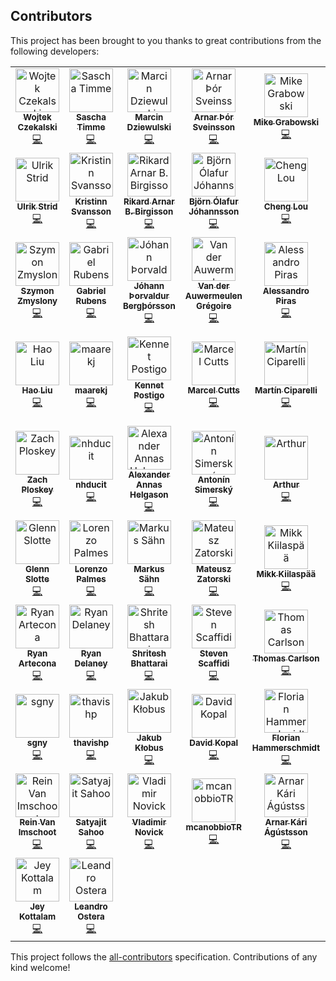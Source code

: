 ## Contributors

This project has been brought to you thanks to great contributions from the following developers:

<!-- ALL-CONTRIBUTORS-LIST:START - Do not remove or modify this section -->
<!-- prettier-ignore -->
<table><tr><td align="center"><a href="http://wokalski.com"><img src="https://avatars0.githubusercontent.com/u/1693190?v=4" width="70px;" alt="Wojtek Czekalski"/><br /><sub><b>Wojtek Czekalski</b></sub></a><br /><a href="https://github.com/reasonml-community/bs-react-native/commits?author=wokalski" title="Code">💻</a></td><td align="center"><a href="http://page.math.tu-berlin.de/~timme/"><img src="https://avatars0.githubusercontent.com/u/4854317?v=4" width="70px;" alt="Sascha Timme"/><br /><sub><b>Sascha Timme</b></sub></a><br /><a href="https://github.com/reasonml-community/bs-react-native/commits?author=saschatimme" title="Code">💻</a></td><td align="center"><a href="https://twitter.com/__marcin_"><img src="https://avatars1.githubusercontent.com/u/1467712?v=4" width="70px;" alt="Marcin Dziewulski"/><br /><sub><b>Marcin Dziewulski</b></sub></a><br /><a href="https://github.com/reasonml-community/bs-react-native/commits?author=mobily" title="Code">💻</a></td><td align="center"><a href="https://github.com/arnarthor"><img src="https://avatars2.githubusercontent.com/u/4514159?v=4" width="70px;" alt="Arnar Þór Sveinsson"/><br /><sub><b>Arnar Þór Sveinsson</b></sub></a><br /><a href="https://github.com/reasonml-community/bs-react-native/commits?author=arnarthor" title="Code">💻</a></td><td align="center"><a href="https://github.com/grabbou"><img src="https://avatars2.githubusercontent.com/u/2464966?v=4" width="70px;" alt="Mike Grabowski"/><br /><sub><b>Mike Grabowski</b></sub></a><br /><a href="https://github.com/reasonml-community/bs-react-native/commits?author=grabbou" title="Code">💻</a></td><td align="center"><a href="https://github.com/gunnigylfa"><img src="https://avatars1.githubusercontent.com/u/5686659?v=4" width="70px;" alt="Gunnar Gylfason"/><br /><sub><b>Gunnar Gylfason</b></sub></a><br /><a href="https://github.com/reasonml-community/bs-react-native/commits?author=gunnigylfa" title="Code">💻</a></td><td align="center"><a href="http://dawidurbaniak.pl"><img src="https://avatars3.githubusercontent.com/u/18584155?v=4" width="70px;" alt="Dawid"/><br /><sub><b>Dawid</b></sub></a><br /><a href="https://github.com/reasonml-community/bs-react-native/commits?author=Trancever" title="Code">💻</a></td></tr><tr><td align="center"><a href="https://github.com/ulrikstrid"><img src="https://avatars3.githubusercontent.com/u/1607770?v=4" width="70px;" alt="Ulrik Strid"/><br /><sub><b>Ulrik Strid</b></sub></a><br /><a href="https://github.com/reasonml-community/bs-react-native/commits?author=ulrikstrid" title="Code">💻</a></td><td align="center"><a href="https://github.com/kristinns"><img src="https://avatars0.githubusercontent.com/u/1177751?v=4" width="70px;" alt="Kristinn Svansson"/><br /><sub><b>Kristinn Svansson</b></sub></a><br /><a href="https://github.com/reasonml-community/bs-react-native/commits?author=kristinns" title="Code">💻</a></td><td align="center"><a href="https://github.com/Rikkiabb"><img src="https://avatars0.githubusercontent.com/u/7479759?v=4" width="70px;" alt="Rikard Arnar B. Birgisson"/><br /><sub><b>Rikard Arnar B. Birgisson</b></sub></a><br /><a href="https://github.com/reasonml-community/bs-react-native/commits?author=Rikkiabb" title="Code">💻</a></td><td align="center"><a href="https://github.com/bjornj12"><img src="https://avatars3.githubusercontent.com/u/2598477?v=4" width="70px;" alt="Björn Ólafur Jóhannsson"/><br /><sub><b>Björn Ólafur Jóhannsson</b></sub></a><br /><a href="https://github.com/reasonml-community/bs-react-native/commits?author=bjornj12" title="Code">💻</a></td><td align="center"><a href="http://twitter.com/_chenglou"><img src="https://avatars2.githubusercontent.com/u/1909539?v=4" width="70px;" alt="Cheng Lou"/><br /><sub><b>Cheng Lou</b></sub></a><br /><a href="https://github.com/reasonml-community/bs-react-native/commits?author=chenglou" title="Code">💻</a></td><td align="center"><a href="https://github.com/jamieparkinson"><img src="https://avatars1.githubusercontent.com/u/4429247?v=4" width="70px;" alt="Jamie Parkinson"/><br /><sub><b>Jamie Parkinson</b></sub></a><br /><a href="https://github.com/reasonml-community/bs-react-native/commits?author=jamieparkinson" title="Code">💻</a></td><td align="center"><a href="https://moox.io/"><img src="https://avatars2.githubusercontent.com/u/157534?v=4" width="70px;" alt="MoOx"/><br /><sub><b>MoOx</b></sub></a><br /><a href="https://github.com/reasonml-community/bs-react-native/commits?author=MoOx" title="Code">💻</a></td></tr><tr><td align="center"><a href="https://github.com/szymonzmyslony"><img src="https://avatars1.githubusercontent.com/u/17514265?v=4" width="70px;" alt="Szymon Zmyslony"/><br /><sub><b>Szymon Zmyslony</b></sub></a><br /><a href="https://github.com/reasonml-community/bs-react-native/commits?author=szymonzmyslony" title="Code">💻</a></td><td align="center"><a href="https://medium.com/@_gabrielrubens"><img src="https://avatars0.githubusercontent.com/u/1283200?v=4" width="70px;" alt="Gabriel Rubens"/><br /><sub><b>Gabriel Rubens</b></sub></a><br /><a href="https://github.com/reasonml-community/bs-react-native/commits?author=grsabreu" title="Code">💻</a></td><td align="center"><a href="https://www.twitter.com/johannth"><img src="https://avatars3.githubusercontent.com/u/38626?v=4" width="70px;" alt="Jóhann Þorvaldur Bergþórsson"/><br /><sub><b>Jóhann Þorvaldur Bergþórsson</b></sub></a><br /><a href="https://github.com/reasonml-community/bs-react-native/commits?author=johannth" title="Code">💻</a></td><td align="center"><a href="https://github.com/Gregoirevda"><img src="https://avatars3.githubusercontent.com/u/12223738?v=4" width="70px;" alt="Van der Auwermeulen Grégoire"/><br /><sub><b>Van der Auwermeulen Grégoire</b></sub></a><br /><a href="https://github.com/reasonml-community/bs-react-native/commits?author=Gregoirevda" title="Code">💻</a></td><td align="center"><a href="https://github.com/laynor"><img src="https://avatars0.githubusercontent.com/u/36954?v=4" width="70px;" alt="Alessandro Piras"/><br /><sub><b>Alessandro Piras</b></sub></a><br /><a href="https://github.com/reasonml-community/bs-react-native/commits?author=laynor" title="Code">💻</a></td><td align="center"><a href="http://evilcorp.limited"><img src="https://avatars0.githubusercontent.com/u/1183585?v=4" width="70px;" alt="Andreas Møller"/><br /><sub><b>Andreas Møller</b></sub></a><br /><a href="https://github.com/reasonml-community/bs-react-native/commits?author=cullophid" title="Code">💻</a></td><td align="center"><a href="https://twitter.com/mindeavor"><img src="https://avatars1.githubusercontent.com/u/17013?v=4" width="70px;" alt="Gilbert"/><br /><sub><b>Gilbert</b></sub></a><br /><a href="https://github.com/reasonml-community/bs-react-native/commits?author=gilbert" title="Code">💻</a></td></tr><tr><td align="center"><a href="http://leomayleomay.github.io"><img src="https://avatars1.githubusercontent.com/u/48898?v=4" width="70px;" alt="Hao Liu"/><br /><sub><b>Hao Liu</b></sub></a><br /><a href="https://github.com/reasonml-community/bs-react-native/commits?author=leomayleomay" title="Code">💻</a></td><td align="center"><a href="https://github.com/maarekj"><img src="https://avatars2.githubusercontent.com/u/1654977?v=4" width="70px;" alt="maarekj"/><br /><sub><b>maarekj</b></sub></a><br /><a href="https://github.com/reasonml-community/bs-react-native/commits?author=maarekj" title="Code">💻</a></td><td align="center"><a href="https://github.com/kennetpostigo"><img src="https://avatars0.githubusercontent.com/u/8888991?v=4" width="70px;" alt="Kennet Postigo"/><br /><sub><b>Kennet Postigo</b></sub></a><br /><a href="https://github.com/reasonml-community/bs-react-native/commits?author=kennetpostigo" title="Code">💻</a></td><td align="center"><a href="http://asgard.tech"><img src="https://avatars0.githubusercontent.com/u/5721314?v=4" width="70px;" alt="Marcel Cutts"/><br /><sub><b>Marcel Cutts</b></sub></a><br /><a href="https://github.com/reasonml-community/bs-react-native/commits?author=MarcelCutts" title="Code">💻</a></td><td align="center"><a href="https://github.com/mciparelli"><img src="https://avatars3.githubusercontent.com/u/403621?v=4" width="70px;" alt="Martín Ciparelli"/><br /><sub><b>Martín Ciparelli</b></sub></a><br /><a href="https://github.com/reasonml-community/bs-react-native/commits?author=mciparelli" title="Code">💻</a></td><td align="center"><a href="https://github.com/medson10"><img src="https://avatars0.githubusercontent.com/u/17956325?v=4" width="70px;" alt="Medson de Oliveira Junior"/><br /><sub><b>Medson de Oliveira Junior</b></sub></a><br /><a href="https://github.com/reasonml-community/bs-react-native/commits?author=medson10" title="Code">💻</a></td><td align="center"><a href="https://github.com/tonyhb"><img src="https://avatars3.githubusercontent.com/u/306177?v=4" width="70px;" alt="Tony Holdstock-Brown"/><br /><sub><b>Tony Holdstock-Brown</b></sub></a><br /><a href="https://github.com/reasonml-community/bs-react-native/commits?author=tonyhb" title="Code">💻</a></td></tr><tr><td align="center"><a href="https://ploskey.com"><img src="https://avatars2.githubusercontent.com/u/542191?v=4" width="70px;" alt="Zach Ploskey"/><br /><sub><b>Zach Ploskey</b></sub></a><br /><a href="https://github.com/reasonml-community/bs-react-native/commits?author=zploskey" title="Code">💻</a></td><td align="center"><a href="https://github.com/nhducit"><img src="https://avatars3.githubusercontent.com/u/4246176?v=4" width="70px;" alt="nhducit"/><br /><sub><b>nhducit</b></sub></a><br /><a href="https://github.com/reasonml-community/bs-react-native/commits?author=nhducit" title="Code">💻</a></td><td align="center"><a href="https://twitter.com/alliannas"><img src="https://avatars3.githubusercontent.com/u/1064453?v=4" width="70px;" alt="Alexander Annas Helgason"/><br /><sub><b>Alexander Annas Helgason</b></sub></a><br /><a href="https://github.com/reasonml-community/bs-react-native/commits?author=alliannas" title="Code">💻</a></td><td align="center"><a href="https://github.com/rodan-lewarx"><img src="https://avatars1.githubusercontent.com/u/1331321?v=4" width="70px;" alt="Antonín Simerský"/><br /><sub><b>Antonín Simerský</b></sub></a><br /><a href="https://github.com/reasonml-community/bs-react-native/commits?author=rodan-lewarx" title="Code">💻</a></td><td align="center"><a href="https://github.com/arthur31416"><img src="https://avatars0.githubusercontent.com/u/12168491?v=4" width="70px;" alt="Arthur"/><br /><sub><b>Arthur</b></sub></a><br /><a href="https://github.com/reasonml-community/bs-react-native/commits?author=arthur31416" title="Code">💻</a></td><td align="center"><a href="https://twitter.com/BlaineBublitz"><img src="https://avatars2.githubusercontent.com/u/992373?v=4" width="70px;" alt="Blaine Bublitz"/><br /><sub><b>Blaine Bublitz</b></sub></a><br /><a href="https://github.com/reasonml-community/bs-react-native/commits?author=phated" title="Code">💻</a></td><td align="center"><a href="https://www.linkedin.com/in/bohdan-shulha/"><img src="https://avatars2.githubusercontent.com/u/533048?v=4" width="70px;" alt="Bohdan Shulha"/><br /><sub><b>Bohdan Shulha</b></sub></a><br /><a href="https://github.com/reasonml-community/bs-react-native/commits?author=bohdan-shulha" title="Code">💻</a></td></tr><tr><td align="center"><a href="https://github.com/glennsl"><img src="https://avatars3.githubusercontent.com/u/5207036?v=4" width="70px;" alt="Glenn Slotte"/><br /><sub><b>Glenn Slotte</b></sub></a><br /><a href="https://github.com/reasonml-community/bs-react-native/commits?author=glennsl" title="Code">💻</a></td><td align="center"><a href="https://lpalmes.com"><img src="https://avatars0.githubusercontent.com/u/5133531?v=4" width="70px;" alt="Lorenzo Palmes"/><br /><sub><b>Lorenzo Palmes</b></sub></a><br /><a href="https://github.com/reasonml-community/bs-react-native/commits?author=lpalmes" title="Code">💻</a></td><td align="center"><a href="https://github.com/papierschiff"><img src="https://avatars0.githubusercontent.com/u/1397415?v=4" width="70px;" alt="Markus Sähn"/><br /><sub><b>Markus Sähn</b></sub></a><br /><a href="https://github.com/reasonml-community/bs-react-native/commits?author=papierschiff" title="Code">💻</a></td><td align="center"><a href="https://twitter.com/matzatorski"><img src="https://avatars0.githubusercontent.com/u/3802023?v=4" width="70px;" alt="Mateusz Zatorski"/><br /><sub><b>Mateusz Zatorski</b></sub></a><br /><a href="https://github.com/reasonml-community/bs-react-native/commits?author=knowbody" title="Code">💻</a></td><td align="center"><a href="https://github.com/Mikk36"><img src="https://avatars0.githubusercontent.com/u/5886412?v=4" width="70px;" alt="Mikk Kiilaspää"/><br /><sub><b>Mikk Kiilaspää</b></sub></a><br /><a href="https://github.com/reasonml-community/bs-react-native/commits?author=Mikk36" title="Code">💻</a></td><td align="center"><a href="https://github.com/flash-gordon"><img src="https://avatars0.githubusercontent.com/u/802486?v=4" width="70px;" alt="Nikita Shilnikov"/><br /><sub><b>Nikita Shilnikov</b></sub></a><br /><a href="https://github.com/reasonml-community/bs-react-native/commits?author=flash-gordon" title="Code">💻</a></td><td align="center"><a href="http://robertpaul01.github.io"><img src="https://avatars2.githubusercontent.com/u/8965852?v=4" width="70px;" alt="Robert Paul"/><br /><sub><b>Robert Paul</b></sub></a><br /><a href="https://github.com/reasonml-community/bs-react-native/commits?author=RobertPaul01" title="Code">💻</a></td></tr><tr><td align="center"><a href="http://ryanartecona.com"><img src="https://avatars3.githubusercontent.com/u/889991?v=4" width="70px;" alt="Ryan Artecona"/><br /><sub><b>Ryan Artecona</b></sub></a><br /><a href="https://github.com/reasonml-community/bs-react-native/commits?author=ryanartecona" title="Code">💻</a></td><td align="center"><a href="http://rdel.io"><img src="https://avatars1.githubusercontent.com/u/6325382?v=4" width="70px;" alt="Ryan Delaney"/><br /><sub><b>Ryan Delaney</b></sub></a><br /><a href="https://github.com/reasonml-community/bs-react-native/commits?author=rrdelaney" title="Code">💻</a></td><td align="center"><a href="https://shr.ite.sh"><img src="https://avatars2.githubusercontent.com/u/801803?v=4" width="70px;" alt="Shritesh Bhattarai"/><br /><sub><b>Shritesh Bhattarai</b></sub></a><br /><a href="https://github.com/reasonml-community/bs-react-native/commits?author=shritesh" title="Code">💻</a></td><td align="center"><a href="http://telaedge.com"><img src="https://avatars2.githubusercontent.com/u/1554424?v=4" width="70px;" alt="Steven Scaffidi"/><br /><sub><b>Steven Scaffidi</b></sub></a><br /><a href="https://github.com/reasonml-community/bs-react-native/commits?author=sscaff1" title="Code">💻</a></td><td align="center"><a href="http://thecoldnorth.com"><img src="https://avatars0.githubusercontent.com/u/8699937?v=4" width="70px;" alt="Thomas Carlson"/><br /><sub><b>Thomas Carlson</b></sub></a><br /><a href="https://github.com/reasonml-community/bs-react-native/commits?author=Thomas0c" title="Code">💻</a></td><td align="center"><a href="https://github.com/Denommus"><img src="https://avatars1.githubusercontent.com/u/721022?v=4" width="70px;" alt="Yuri Albuquerque"/><br /><sub><b>Yuri Albuquerque</b></sub></a><br /><a href="https://github.com/reasonml-community/bs-react-native/commits?author=Denommus" title="Code">💻</a></td><td align="center"><a href="http://eldh.co"><img src="https://avatars0.githubusercontent.com/u/612703?v=4" width="70px;" alt="Andreas Eldh"/><br /><sub><b>Andreas Eldh</b></sub></a><br /><a href="https://github.com/reasonml-community/bs-react-native/commits?author=eldh" title="Code">💻</a></td></tr><tr><td align="center"><a href="https://github.com/sgny"><img src="https://avatars2.githubusercontent.com/u/28243224?v=4" width="70px;" alt="sgny"/><br /><sub><b>sgny</b></sub></a><br /><a href="https://github.com/reasonml-community/bs-react-native/commits?author=sgny" title="Code">💻</a></td><td align="center"><a href="https://github.com/thavishp"><img src="https://avatars2.githubusercontent.com/u/10898993?v=4" width="70px;" alt="thavishp"/><br /><sub><b>thavishp</b></sub></a><br /><a href="https://github.com/reasonml-community/bs-react-native/commits?author=thavishp" title="Code">💻</a></td><td align="center"><a href="https://github.com/souhe"><img src="https://avatars2.githubusercontent.com/u/1694993?v=4" width="70px;" alt="Jakub Kłobus"/><br /><sub><b>Jakub Kłobus</b></sub></a><br /><a href="https://github.com/reasonml-community/bs-react-native/commits?author=souhe" title="Code">💻</a></td><td align="center"><a href="https://codinglawyer.net/"><img src="https://avatars2.githubusercontent.com/u/16268658?v=4" width="70px;" alt="David Kopal"/><br /><sub><b>David Kopal</b></sub></a><br /><a href="https://github.com/reasonml-community/bs-react-native/commits?author=codinglawyer" title="Code">💻</a></td><td align="center"><a href="https://github.com/fhammerschmidt"><img src="https://avatars3.githubusercontent.com/u/18074327?v=4" width="70px;" alt="Florian Hammerschmidt"/><br /><sub><b>Florian Hammerschmidt</b></sub></a><br /><a href="https://github.com/reasonml-community/bs-react-native/commits?author=fhammerschmidt" title="Code">💻</a></td><td align="center"><a href="http://knittel.cc"><img src="https://avatars2.githubusercontent.com/u/591384?v=4" width="70px;" alt="Christoph Knittel"/><br /><sub><b>Christoph Knittel</b></sub></a><br /><a href="https://github.com/reasonml-community/bs-react-native/commits?author=cknitt" title="Code">💻</a></td><td align="center"><a href="https://github.com/czystyl"><img src="https://avatars3.githubusercontent.com/u/10349378?v=4" width="70px;" alt="Luke Czyszczonik"/><br /><sub><b>Luke Czyszczonik</b></sub></a><br /><a href="https://github.com/reasonml-community/bs-react-native/commits?author=czystyl" title="Code">💻</a></td></tr><tr><td align="center"><a href="http://reinvanimschoot.com"><img src="https://avatars1.githubusercontent.com/u/35171567?v=4" width="70px;" alt="Rein Van Imschoot"/><br /><sub><b>Rein Van Imschoot</b></sub></a><br /><a href="https://github.com/reasonml-community/bs-react-native/commits?author=reinvanimschoot" title="Code">💻</a></td><td align="center"><a href="https://twitter.com/@satya164"><img src="https://avatars2.githubusercontent.com/u/1174278?v=4" width="70px;" alt="Satyajit Sahoo"/><br /><sub><b>Satyajit Sahoo</b></sub></a><br /><a href="https://github.com/reasonml-community/bs-react-native/commits?author=satya164" title="Code">💻</a></td><td align="center"><a href="http://vnovick.com"><img src="https://avatars2.githubusercontent.com/u/3762909?v=4" width="70px;" alt="Vladimir Novick"/><br /><sub><b>Vladimir Novick</b></sub></a><br /><a href="https://github.com/reasonml-community/bs-react-native/commits?author=vnovick" title="Code">💻</a></td><td align="center"><a href="https://github.com/mcanobbioTR"><img src="https://avatars1.githubusercontent.com/u/48493203?v=4" width="70px;" alt="mcanobbioTR"/><br /><sub><b>mcanobbioTR</b></sub></a><br /><a href="https://github.com/reasonml-community/bs-react-native/commits?author=mcanobbioTR" title="Code">💻</a></td><td align="center"><a href="https://github.com/Arnarkari93"><img src="https://avatars3.githubusercontent.com/u/5700902?v=4" width="70px;" alt="Arnar Kári Ágústsson"/><br /><sub><b>Arnar Kári Ágústsson</b></sub></a><br /><a href="https://github.com/reasonml-community/bs-react-native/commits?author=Arnarkari93" title="Code">💻</a></td><td align="center"><a href="https://github.com/abenoit"><img src="https://avatars2.githubusercontent.com/u/4036546?v=4" width="70px;" alt="Amélie"/><br /><sub><b>Amélie</b></sub></a><br /><a href="https://github.com/reasonml-community/bs-react-native/commits?author=abenoit" title="Code">💻</a></td><td align="center"><a href="https://github.com/sck-v"><img src="https://avatars0.githubusercontent.com/u/1435744?v=4" width="70px;" alt="Ivan Kryak"/><br /><sub><b>Ivan Kryak</b></sub></a><br /><a href="https://github.com/reasonml-community/bs-react-native/commits?author=sck-v" title="Code">💻</a></td></tr><tr><td align="center"><a href="https://github.com/jey"><img src="https://avatars0.githubusercontent.com/u/15294?v=4" width="70px;" alt="Jey Kottalam"/><br /><sub><b>Jey Kottalam</b></sub></a><br /><a href="https://github.com/reasonml-community/bs-react-native/commits?author=jey" title="Code">💻</a></td><td align="center"><a href="https://ostera.io"><img src="https://avatars0.githubusercontent.com/u/854222?v=4" width="70px;" alt="Leandro Ostera"/><br /><sub><b>Leandro Ostera</b></sub></a><br /><a href="https://github.com/reasonml-community/bs-react-native/commits?author=ostera" title="Code">💻</a></td></tr></table>

<!-- ALL-CONTRIBUTORS-LIST:END -->

This project follows the [all-contributors](https://github.com/kentcdodds/all-contributors) specification. Contributions of any kind welcome!
